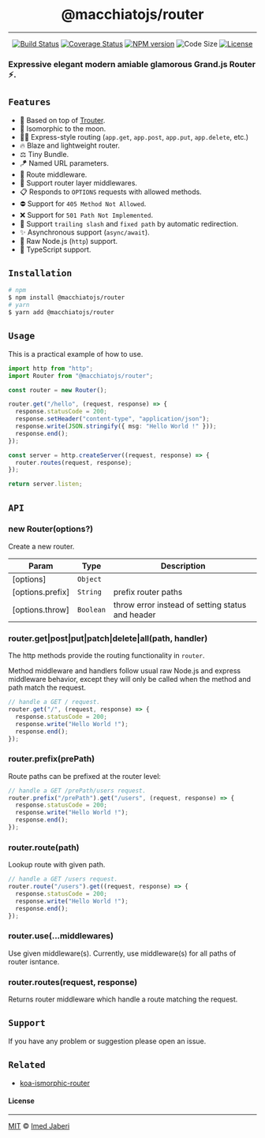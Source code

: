 <div align='center'>

# @macchiatojs/router

---

[![Build Status][travis-img]][travis-url]
[![Coverage Status][coverage-img]][coverage-url]
[![NPM version][npm-badge]][npm-url]
![Code Size][code-size-badge]
[![License][license-badge]][license-url]

</div>

<!-- ***************** -->

[travis-img]: https://travis-ci.org/macchiatojs/router.svg?branch=master
[travis-url]: https://travis-ci.org/macchiatojs/router
[coverage-img]: https://coveralls.io/repos/github/macchiatojs/router/badge.svg?branch=master
[coverage-url]: https://coveralls.io/github/macchiatojs/router?branch=master
[npm-badge]: https://img.shields.io/npm/v/@macchiatojs/router.svg?style=flat
[npm-url]: https://www.npmjs.com/package/@macchiatojs/router
[license-badge]: https://img.shields.io/badge/license-MIT-green.svg?style=flat
[license-url]: https://github.com/macchiatojs/router/blob/master/LICENSE
[code-size-badge]: https://img.shields.io/github/languages/code-size/macchiatojs/router
[pr-welcoming-badge]: https://img.shields.io/badge/PRs-welcome-brightgreen.svg?style=flat
[trouter]: https://github.com/lukeed/trouter

<!-- ***************** -->

### Expressive elegant modern amiable glamorous Grand.js Router ⚡.

## `Features`

- 🦄 Based on top of [Trouter][trouter].
- 🚀 Isomorphic to the moon.
- 💅🏻 Express-style routing (`app.get`, `app.post`, `app.put`, `app.delete`, etc.)
- 🔥 Blaze and lightweight router.
- ⚖️ Tiny Bundle.
- 🪁 Named URL parameters.
- 🎯 Route middleware.
- 🥞 Support router layer middlewares.
- 📋 Responds to `OPTIONS` requests with allowed methods.
- ⛔️ Support for `405 Method Not Allowed`.
- ❌ Support for `501 Path Not Implemented`.
- 🧼 Support `trailing slash` and `fixed path` by automatic redirection.
- ✨ Asynchronous support (`async/await`).
- 🐢 Raw Node.js (`http`) support.
- 🎉 TypeScript support.

## `Installation`

```bash
# npm
$ npm install @macchiatojs/router
# yarn
$ yarn add @macchiatojs/router
```

## `Usage`

This is a practical example of how to use.

```typescript
import http from "http";
import Router from "@macchiatojs/router";

const router = new Router();

router.get("/hello", (request, response) => {
  response.statusCode = 200;
  response.setHeader("content-type", "application/json");
  response.write(JSON.stringify({ msg: "Hello World !" }));
  response.end();
});

const server = http.createServer((request, response) => {
  router.routes(request, response);
});

return server.listen;
```

## `API`

### new Router(options?)

Create a new router.

| Param            | Type      | Description                                      |
| ---------------- | --------- | ------------------------------------------------ |
| [options]        | `Object`  |                                                  |
| [options.prefix] | `String`  | prefix router paths                              |
| [options.throw]  | `Boolean` | throw error instead of setting status and header |

### router.get|post|put|patch|delete|all(path, handler)

The http methods provide the routing functionality in `router`.

Method middleware and handlers follow usual raw Node.js and express middleware behavior, except they will only be called when the method and path match the request.

```js
// handle a GET / request.
router.get("/", (request, response) => {
  response.statusCode = 200;
  response.write("Hello World !");
  response.end();
});
```

### router.prefix(prePath)

Route paths can be prefixed at the router level:

```js
// handle a GET /prePath/users request.
router.prefix("/prePath").get("/users", (request, response) => {
  response.statusCode = 200;
  response.write("Hello World !");
  response.end();
});
```

### router.route(path)

Lookup route with given path.

```js
// handle a GET /users request.
router.route("/users").get((request, response) => {
  response.statusCode = 200;
  response.write("Hello World !");
  response.end();
});
```

### router.use(...middlewares)

Use given middleware(s). Currently, use middleware(s) for all paths of router isntance.

### router.routes(request, response)

Returns router middleware which handle a route matching the request.

## `Support`

If you have any problem or suggestion please open an issue.

## `Related`

- [koa-ismorphic-router](https://github.com/3imed-jaberi/koa-isomorphic-router)

#### License

---

[MIT](LICENSE) &copy; [Imed Jaberi](https://github.com/3imed-jaberi)
